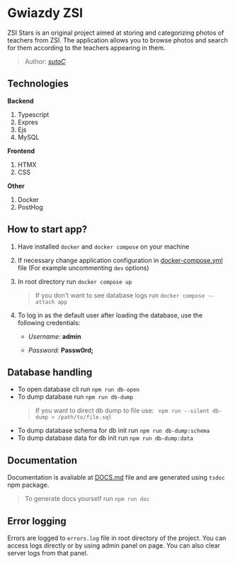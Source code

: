 # Gwiazdy ZSI

ZSI Stars is an original project aimed at storing and categorizing photos of teachers from ZSI. The application allows you to browse photos and search for them according to the teachers appearing in them.

> Author: [_sutaC_](https://github.com/sutaC)

## Technologies

**Backend**

1. Typescript
2. Expres
3. Ejs
4. MySQL

**Frontend**

1. HTMX
2. CSS

**Other**

1. Docker
2. PostHog

## How to start app?

1. Have installed `docker` and `docker compose` on your machine

2. If necessary change application configuration in [docker-compose.yml](docker-compose.yml) file (For example uncommenting `dev` options)

3. In root directory run `docker compose up`

    > If you don't want to see database logs run `docker compose --attach app`

4. To log in as the default user after loading the database, use the following credentials:

    - _Username:_ **admin**

    - _Password:_ **Passw0rd;**

## Database handling

-   To open database cli run `npm run db-open`
-   To dump database run `npm run db-dump`
    > If you want to direct db dump to file use:
    > ` npm run --silent db-dump > /path/to/file.sql`
-   To dump database schema for db init run `npm run db-dump:schema`
-   To dump database data for db init run `npm run db-dump:data`

## Documentation

Documentation is avaliable at [DOCS.md](DOCS.md) file and are generated using `tsdoc` npm package.

> To generate docs yourself run `npm run doc`

## Error logging

Errors are logged to `errors.log` file in root directory of the project. You can access logs directly or by using admin panel on page. You can also clear server logs from that panel.
